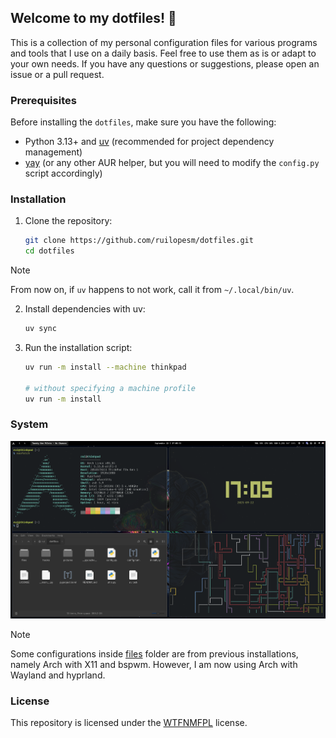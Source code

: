 ## Welcome to my dotfiles! 🐧

This is a collection of my personal configuration files for various programs and tools that I use on a daily basis. Feel free to use them as is or adapt to your own needs. If you have any questions or suggestions, please open an issue or a pull request.

### Prerequisites

Before installing the `dotfiles`, make sure you have the following:

+ Python 3.13+ and [uv](https://docs.astral.sh/uv/) (recommended for project dependency management)
+ [yay](https://github.com/Jguer/yay) (or any other AUR helper, but you will need to modify the `config.py` script accordingly)

### Installation

1. Clone the repository:

   ```bash
   git clone https://github.com/ruilopesm/dotfiles.git
   cd dotfiles
   ```

> [!NOTE]
> From now on, if `uv` happens to not work, call it from `~/.local/bin/uv`.

2. Install dependencies with uv:

   ```bash
   uv sync
   ```

3. Run the installation script:

   ```bash
   uv run -m install --machine thinkpad
    
   # without specifying a machine profile
   uv run -m install
   ```

### System

![2025-09-22](.github/assets/2025-09-22.png)

> [!NOTE]
> Some configurations inside [files](files) folder are from previous installations, namely Arch with X11 and bspwm. However, I am now using Arch with Wayland and hyprland.

### License

This repository is licensed under the [WTFNMFPL](LICENSE) license.
